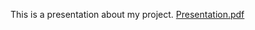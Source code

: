 This is a presentation about my project.
[Presentation.pdf](https://github.com/user-attachments/files/16600966/Presentation.pdf)

